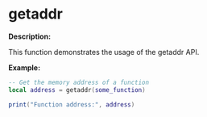 # getaddr

**Description:**

This function demonstrates the usage of the getaddr API.

**Example:**

```lua
-- Get the memory address of a function
local address = getaddr(some_function)

print("Function address:", address)
```
